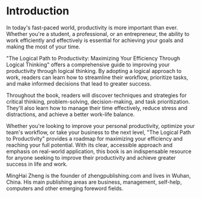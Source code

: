 # Introduction

In today's fast-paced world, productivity is more important than ever. Whether you're a student, a professional, or an entrepreneur, the ability to work efficiently and effectively is essential for achieving your goals and making the most of your time.

"The Logical Path to Productivity: Maximizing Your Efficiency Through Logical Thinking" offers a comprehensive guide to improving your productivity through logical thinking. By adopting a logical approach to work, readers can learn how to streamline their workflow, prioritize tasks, and make informed decisions that lead to greater success.

Throughout the book, readers will discover techniques and strategies for critical thinking, problem-solving, decision-making, and task prioritization. They'll also learn how to manage their time effectively, reduce stress and distractions, and achieve a better work-life balance.

Whether you're looking to improve your personal productivity, optimize your team's workflow, or take your business to the next level, "The Logical Path to Productivity" provides a roadmap for maximizing your efficiency and reaching your full potential. With its clear, accessible approach and emphasis on real-world application, this book is an indispensable resource for anyone seeking to improve their productivity and achieve greater success in life and work.

MingHai Zheng is the founder of zhengpublishing.com and lives in Wuhan, China. His main publishing areas are business, management, self-help, computers and other emerging foreword fields.
